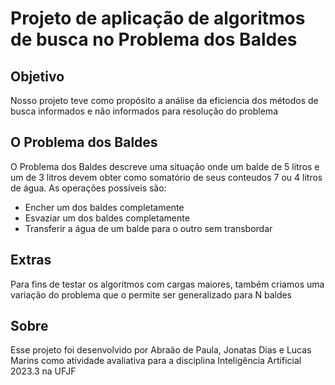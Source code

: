 # Projeto de aplicação de algoritmos de busca no Problema dos Baldes

## Objetivo
Nosso projeto teve como propósito a análise da eficiencia dos métodos de busca informados e não informados para resolução do problema

## O Problema dos Baldes
O Problema dos Baldes descreve uma situação onde um balde de 5 litros e um de 3 litros devem obter como somatório de seus conteudos 7 ou 4 litros de água.
As operações possíveis são:
- Encher um dos baldes completamente
- Esvaziar um dos baldes completamente
- Transferir a água de um balde para o outro sem transbordar

## Extras
Para fins de testar os algoritmos com cargas maiores, também criamos uma variação do problema que o permite ser generalizado para N baldes

## Sobre
Esse projeto foi desenvolvido por Abraão de Paula, Jonatas Dias e Lucas Marins como atividade avaliativa para a disciplina Inteligência Artificial 2023.3 na UFJF
